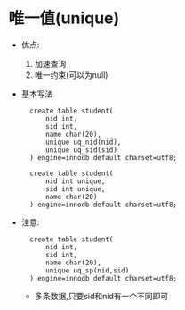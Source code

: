 # 唯一值(unique)
- 优点:
	1. 加速查询
	2. 唯一约束(可以为null)
- 基本写法
	
		create table student(
			nid int,
			sid int,
			name char(20),
			unique uq_nid(nid),
			unique uq_sid(sid)
		) engine=innodb default charset=utf8;

		create table student(
			nid int unique,
			sid int unique,
			name char(20)
		) engine=innodb default charset=utf8;
- 注意:
 
		create table student(
			nid int,
			sid int,
			name char(20),
			unique uq_sp(nid,sid)
		) engine=innodb default charset=utf8;

	- 多条数据,只要sid和nid有一个不同即可
